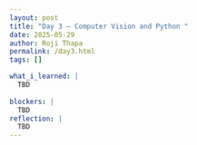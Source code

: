 ```yaml
---
layout: post
title: "Day 3 – Computer Vision and Python "
date: 2025-05-29
author: Roji Thapa
permalink: /day3.html
tags: []

what_i_learned: |
  TBD
  
blockers: |
  TBD
reflection: |
  TBD
---
```

